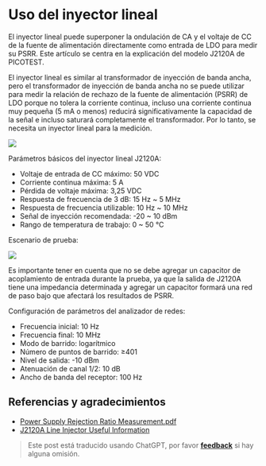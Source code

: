 # Uso del inyector lineal

El inyector lineal puede superponer la ondulación de CA y el voltaje de CC de la fuente de alimentación directamente como entrada de LDO para medir su PSRR. Este artículo se centra en la explicación del modelo J2120A de PICOTEST.

El inyector lineal es similar al transformador de inyección de banda ancha, pero el transformador de inyección de banda ancha no se puede utilizar para medir la relación de rechazo de la fuente de alimentación (PSRR) de LDO porque no tolera la corriente continua, incluso una corriente continua muy pequeña (5 mA o menos) reducirá significativamente la capacidad de la señal e incluso saturará completamente el transformador. Por lo tanto, se necesita un inyector lineal para la medición.

![](https://wiki-media-1253965369.cos.ap-guangzhou.myqcloud.com/img/20220517101140.png)

Parámetros básicos del inyector lineal J2120A:

- Voltaje de entrada de CC máximo: 50 VDC
- Corriente continua máxima: 5 A
- Pérdida de voltaje máxima: 3,25 VDC
- Respuesta de frecuencia de 3 dB: 15 Hz ~ 5 MHz
- Respuesta de frecuencia utilizable: 10 Hz ~ 10 MHz
- Señal de inyección recomendada: -20 ~ 10 dBm
- Rango de temperatura de trabajo: 0 ~ 50 ℃

Escenario de prueba:

![](https://wiki-media-1253965369.cos.ap-guangzhou.myqcloud.com/img/20220516174015.png)

Es importante tener en cuenta que no se debe agregar un capacitor de acoplamiento de entrada durante la prueba, ya que la salida de J2120A tiene una impedancia determinada y agregar un capacitor formará una red de paso bajo que afectará los resultados de PSRR.

Configuración de parámetros del analizador de redes:

- Frecuencia inicial: 10 Hz
- Frecuencia final: 10 MHz
- Modo de barrido: logarítmico
- Número de puntos de barrido: ≥401
- Nivel de salida: -10 dBm
- Atenuación de canal 1/2: 10 dB
- Ancho de banda del receptor: 100 Hz

## Referencias y agradecimientos

- [Power Supply Rejection Ratio Measurement.pdf](https://www.omicron-lab.com/fileadmin/assets/Bode_100/ApplicationNotes/PSRR/App_Note_PSRR_2_0.pdf)
- [J2120A Line Injector Useful Information](https://www.picotestonline.com/forum/welcome-to-the-forum/j2120a-line-injector-useful-information)

> Este post está traducido usando ChatGPT, por favor [**feedback**](https://github.com/linyuxuanlin/Wiki_MkDocs/issues/new) si hay alguna omisión.